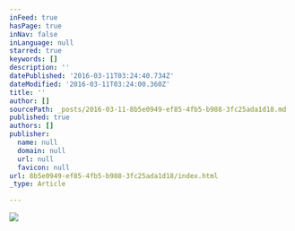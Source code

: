 ```yaml
---
inFeed: true
hasPage: true
inNav: false
inLanguage: null
starred: true
keywords: []
description: ''
datePublished: '2016-03-11T03:24:40.734Z'
dateModified: '2016-03-11T03:24:00.360Z'
title: ''
author: []
sourcePath: _posts/2016-03-11-8b5e0949-ef85-4fb5-b988-3fc25ada1d18.md
published: true
authors: []
publisher:
  name: null
  domain: null
  url: null
  favicon: null
url: 8b5e0949-ef85-4fb5-b988-3fc25ada1d18/index.html
_type: Article

---
```

![](https://the-grid-user-content.s3-us-west-2.amazonaws.com/56611e75-cb4b-4d05-b0c6-8f1d5f0f03e0.jpg)